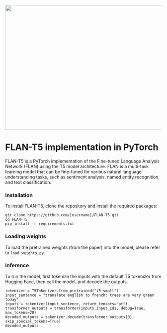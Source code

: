 <img src="https://user-images.githubusercontent.com/34050187/215297802-e3897727-705a-4b0d-b100-41ab2d1316dd.png" width="800" height="400">

# FLAN-T5 implementation in PyTorch

FLAN-T5 is a PyTorch implementation of the Fine-tuned Language Analysis Network (FLAN) using the T5 model architecture. FLAN is a multi-task learning model that can be fine-tuned for various natural language understanding tasks, such as sentiment analysis, named entity recognition, and text classification.

### Installation

To install FLAN-T5, clone the repository and install the required packages:

```
git clone https://github.com/[username]/FLAN-T5.git
cd FLAN-T5
pip install -r requirements.txt
```

### Loading weights

To load the pretrained weights (from the paper) into the model, please refer to `load_weights.py`.

### Inference

To run the model, first tokenize the inputs with the default T5 tokenizer from Hugging Face, then call the model, and decode the outputs.

```
tokenizer = T5Tokenizer.from_pretrained("t5-small")
input_sentence = "translate english to french: trees are very green today"
inputs = tokenizer(input_sentence, return_tensors="pt")
transformer_outputs = transformer(inputs.input_ids, debug=True, max_tokens=20)
decoded_outputs = tokenizer.decode(transformer_outputs[0], skip_special_tokens=True)
decoded_outputs
```

